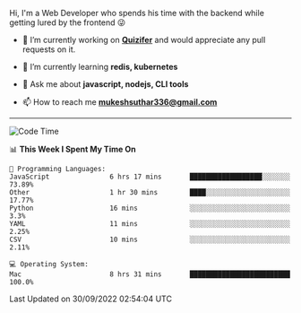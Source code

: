 Hi, I'm a Web Developer who spends his time with the backend while getting lured by the frontend 😜

- 🔭 I’m currently working on **[Quizifer](https://github.com/SutharMukesh/Quizifer/)** and would appreciate any pull requests on it.

- 🌱 I’m currently learning **redis, kubernetes**

- 💬 Ask me about **javascript, nodejs, CLI tools**

- 📫 How to reach me **mukeshsuthar336@gmail.com**

---
<!--START_SECTION:waka-->
![Code Time](http://img.shields.io/badge/Code%20Time-1%2C799%20hrs%2038%20mins-blue)

📊 **This Week I Spent My Time On** 

```text
💬 Programming Languages: 
JavaScript               6 hrs 17 mins       ██████████████████░░░░░░░   73.89% 
Other                    1 hr 30 mins        ████░░░░░░░░░░░░░░░░░░░░░   17.77% 
Python                   16 mins             ░░░░░░░░░░░░░░░░░░░░░░░░░   3.3% 
YAML                     11 mins             ░░░░░░░░░░░░░░░░░░░░░░░░░   2.25% 
CSV                      10 mins             ░░░░░░░░░░░░░░░░░░░░░░░░░   2.11%

💻 Operating System: 
Mac                      8 hrs 31 mins       █████████████████████████   100.0%

```


 Last Updated on 30/09/2022 02:54:04 UTC
<!--END_SECTION:waka-->
